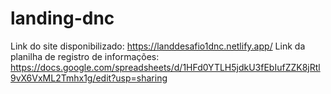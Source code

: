 # landing-dnc
Link do site disponibilizado: https://landdesafio1dnc.netlify.app/
Link da planilha de registro de informações: https://docs.google.com/spreadsheets/d/1HFd0YTLH5jdkU3fEbIufZZK8jRtl9vX6VxML2Tmhx1g/edit?usp=sharing
